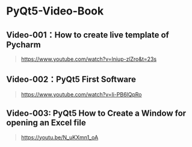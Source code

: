 # PyQt5-Video-Book
## Video-001：How to create live template of Pycharm
> https://www.youtube.com/watch?v=lniup-zlZro&t=23s

## Video-002：PyQt5 First Software
> https://www.youtube.com/watch?v=li-PB6lQpRo

## Video-003: PyQt5 How to Create a Window for opening an Excel file
> https://youtu.be/N_uKXmn1_oA
